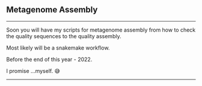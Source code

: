 ## Metagenome Assembly
-----------------------------------------------------------



Soon you will have my scripts for metagenome assembly from how to check the quality sequences to the quality assembly. 

Most likely will be a snakemake workflow.

Before the end of this year - 2022. 

I promise ...myself. 😅 

------------------------------------------------------------
